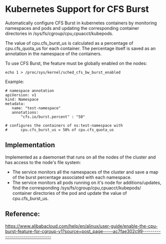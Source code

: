 
# Kubernetes Support for CFS Burst

Automatically configure CFS Burst in kubernetes containers by monitoring namespaces and pods and updating the 
corresponding container directories in /sys/fs/cgroup/cpu,cpuacct/kubepods.

The value of cpu.cfs_burst_us is calculated as a percentage of cpu.cfs_quota_us for each container. The percentage itself
is saved as an annotation in the namespace of the containers.

To use CFS Burst, the feature must be globally enabled on the nodes:

```
echo 1 > /proc/sys/kernel/sched_cfs_bw_burst_enabled

```

Example:
```
# namespace annotation
apiVersion: v1
kind: Namespace
metadata:
   name: "test-namespace"
   annotations:
       "cfs.io/burst.percent" : "50"

# configures the containers of ns:test-namespace with
#      cpu.cfs_burst_us = 50% of cpu.cfs_quota_us
```

## Implementation

Implemented as a daemonset that runs on all the nodes of the cluster and has access to the node's file system:

  - The service monitors all the namespaces of the cluster and save a map of the burst percentage associated with each namespace.
  - The service monitors all pods running on it's node for additions/updates, find the corresponding /sys/fs/cgroup/cpu,cpuacct/kubepods/ container directories of the pod and update the value of  cpu.cfs_burst_us.



## Reference:

https://www.alibabacloud.com/help/en/alinux/user-guide/enable-the-cpu-burst-feature-for-cgroup-v1?source=post_page-----ac7fae302c99--------------------------------


